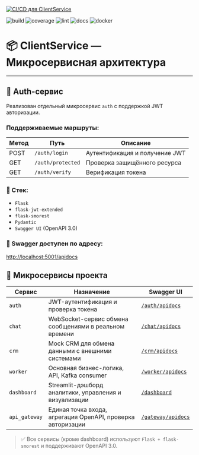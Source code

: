 [![CI/CD для ClientService](https://github.com/alexsadovnikov/client-worker/actions/workflows/ci-cd.yml/badge.svg)](https://github.com/alexsadovnikov/client-worker/actions/workflows/ci-cd.yml)

![build](https://github.com/alexsadovnikov/client-worker/actions/workflows/worker-ci.yml/badge.svg)
![coverage](https://codecov.io/gh/alexsadovnikov/client-worker/branch/main/graph/badge.svg)
![lint](https://github.com/alexsadovnikov/client-worker/actions/workflows/lint.yml/badge.svg)
![docs](https://img.shields.io/badge/docs-wiki-blue?logo=github)
![docker](https://img.shields.io/docker/image-size/alexsadovnikov/client-worker/latest?logo=docker)

# 📦 ClientService — Микросервисная архитектура
---

## 🔐 Auth-сервис

Реализован отдельный микросервис `auth` с поддержкой JWT авторизации.

### Поддерживаемые маршруты:

| Метод | Путь            | Описание                       |
|-------|------------------|--------------------------------|
| POST  | `/auth/login`    | Аутентификация и получение JWT |
| GET   | `/auth/protected`| Проверка защищённого ресурса   |
| GET   | `/auth/verify`   | Верификация токена             |

### 🧩 Стек:

- `Flask`
- `flask-jwt-extended`
- `flask-smorest`
- `Pydantic`
- `Swagger UI` (OpenAPI 3.0)

### 📄 Swagger доступен по адресу:
[http://localhost:5001/apidocs](http://localhost:5001/apidocs)

## 🧩 Микросервисы проекта

| Сервис        | Назначение                                                   | Swagger UI                                      |
|---------------|--------------------------------------------------------------|-------------------------------------------------|
| `auth`        | JWT-аутентификация и проверка токена                         | [`/auth/apidocs`](http://localhost:5001/apidocs) |
| `chat`        | WebSocket-сервис обмена сообщениями в реальном времени       | [`/chat/apidocs`](http://localhost:5002/apidocs) |
| `crm`         | Mock CRM для обмена данными с внешними системами            | [`/crm/apidocs`](http://localhost:5053/apidocs)  |
| `worker`      | Основная бизнес-логика, API, Kafka consumer                  | [`/worker/apidocs`](http://localhost:5050/apidocs) |
| `dashboard`   | Streamlit-дэшборд аналитики, управления и визуализации       | [`/dashboard`](http://localhost:8501)           |
| `api_gateway` | Единая точка входа, агрегация OpenAPI, проверка авторизации  | [`/gateway/apidocs`](http://localhost:8080/apidocs) |

> ✅ Все сервисы (кроме dashboard) используют `Flask + flask-smorest` и поддерживают OpenAPI 3.0.